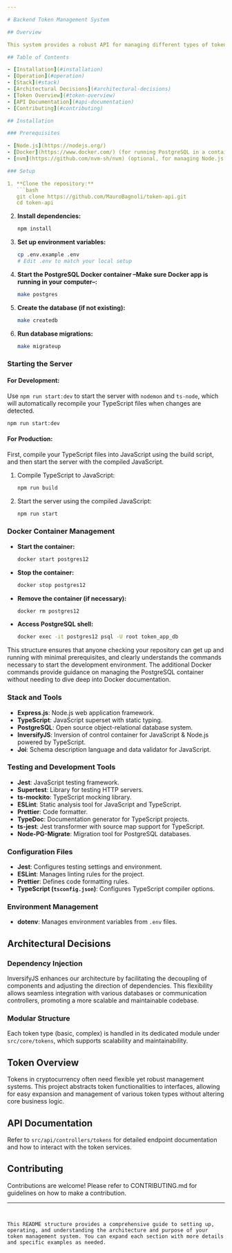 ```yaml
---

# Backend Token Management System

## Overview

This system provides a robust API for managing different types of tokens in the cryptocurrency industry, leveraging the flexibility of interfaces to handle multiple token types while maintaining centralized control and streamlined business logic.

## Table of Contents

- [Installation](#installation)
- [Operation](#operation)
- [Stack](#stack)
- [Architectural Decisions](#architectural-decisions)
- [Token Overview](#token-overview)
- [API Documentation](#api-documentation)
- [Contributing](#contributing)

## Installation

### Prerequisites

- [Node.js](https://nodejs.org/)
- [Docker](https://www.docker.com/) (for running PostgreSQL in a container)
- [nvm](https://github.com/nvm-sh/nvm) (optional, for managing Node.js versions)

### Setup

1. **Clone the repository:**
   ```bash
   git clone https://github.com/MauroBagnoli/token-api.git
   cd token-api
   ```

2. **Install dependencies:**
   ```bash
   npm install
   ```

3. **Set up environment variables:**
   ```bash
   cp .env.example .env
   # Edit .env to match your local setup
   ```

4. **Start the PostgreSQL Docker container –Make sure Docker app is running in your computer–:**
   ```bash
   make postgres
   ```

5. **Create the database (if not existing):**
   ```bash
   make createdb
   ```

6. **Run database migrations:**
   ```bash
   make migrateup
   ```

### Starting the Server

#### For Development:
Use `npm run start:dev` to start the server with `nodemon` and `ts-node`, which will automatically recompile your TypeScript files when changes are detected.

```bash
npm run start:dev
```

#### For Production:
First, compile your TypeScript files into JavaScript using the build script, and then start the server with the compiled JavaScript.

1. Compile TypeScript to JavaScript:
   ```bash
   npm run build
   ```
2. Start the server using the compiled JavaScript:
   ```bash
   npm run start
   ```

### Docker Container Management

- **Start the container:**
  ```bash
  docker start postgres12
  ```

- **Stop the container:**
  ```bash
  docker stop postgres12
  ```

- **Remove the container (if necessary):**
  ```bash
  docker rm postgres12
  ```

- **Access PostgreSQL shell:**
  ```bash
  docker exec -it postgres12 psql -U root token_app_db
  ```

This structure ensures that anyone checking your repository can get up and running with minimal prerequisites, and clearly understands the commands necessary to start the development environment. The additional Docker commands provide guidance on managing the PostgreSQL container without needing to dive deep into Docker documentation.

### Stack and Tools

- **Express.js**: Node.js web application framework.
- **TypeScript**: JavaScript superset with static typing.
- **PostgreSQL**: Open source object-relational database system.
- **InversifyJS**: Inversion of control container for JavaScript & Node.js powered by TypeScript.
- **Joi**: Schema description language and data validator for JavaScript.

### Testing and Development Tools

- **Jest**: JavaScript testing framework.
- **Supertest**: Library for testing HTTP servers.
- **ts-mockito**: TypeScript mocking library.
- **ESLint**: Static analysis tool for JavaScript and TypeScript.
- **Prettier**: Code formatter.
- **TypeDoc**: Documentation generator for TypeScript projects.
- **ts-jest**: Jest transformer with source map support for TypeScript.
- **Node-PG-Migrate**: Migration tool for PostgreSQL databases.

### Configuration Files

- **Jest**: Configures testing settings and environment.
- **ESLint**: Manages linting rules for the project.
- **Prettier**: Defines code formatting rules.
- **TypeScript (`tsconfig.json`)**: Configures TypeScript compiler options.

### Environment Management

- **dotenv**: Manages environment variables from `.env` files.

## Architectural Decisions

### Dependency Injection

InversifyJS enhances our architecture by facilitating the decoupling of components and adjusting the direction of dependencies. This flexibility allows seamless integration with various databases or communication controllers, promoting a more scalable and maintainable codebase.

### Modular Structure

Each token type (basic, complex) is handled in its dedicated module under `src/core/tokens`, which supports scalability and maintainability.

## Token Overview

Tokens in cryptocurrency often need flexible yet robust management systems. This project abstracts token functionalities to interfaces, allowing for easy expansion and management of various token types without altering core business logic.

## API Documentation

Refer to `src/api/controllers/tokens` for detailed endpoint documentation and how to interact with the token services.

## Contributing

Contributions are welcome! Please refer to CONTRIBUTING.md for guidelines on how to make a contribution.

---
```


This README structure provides a comprehensive guide to setting up, operating, and understanding the architecture and purpose of your token management system. You can expand each section with more details and specific examples as needed.
